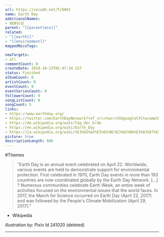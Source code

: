 ```yaml
---
url: https://vocadb.net/T/6862
name: Earth Day
additionalNames: 
- 地球の日
parent: "[[parentless]]"
related:
- "[[earth]]"
- "[[environment]]"
mappedNicoTags:

newTargets:
- all
commentCount: 0
createDate: 2018-10-13T01:47:34.157
status: Finished
albumCount: 0
artistCount: 0
eventCount: 0
eventSeriesCount: 0
followerCount: 0
songListCount: 0
songCount: 5
links: 
- https://www.earthday.org/
- https://twitter.com/EarthDayNetwork?ref_src=twsrc%5Egoogle%7Ctwcamp%5Eserp%7Ctwgr%5Eauthor
- https://de.wikipedia.org/wiki/Tag_der_Erde
- https://en.wikipedia.org/wiki/Earth_Day
- https://ja.wikipedia.org/wiki/%E3%82%A2%E3%83%BC%E3%82%B9%E3%83%87%E3%82%A4
picture: true
descriptionLength: 606
---
```


#Themes

> "Earth Day is an annual event celebrated on April 22. Worldwide, various events are held to demonstrate support for environmental protection. First celebrated in 1970, Earth Day events in more than 193 countries are now coordinated globally by the Earth Day Network.
[...]
? Numerous communities celebrate Earth Week, an entire week of activities focused on the environmental issues that the world faces. In 2017, the March for Science occurred on Earth Day (April 22, 2017) and was followed by the People's Climate Mobilization (April 29, 2017)." 
- Wikipedia

illustration by: Pixiv Id 241020 (deleted)

---

